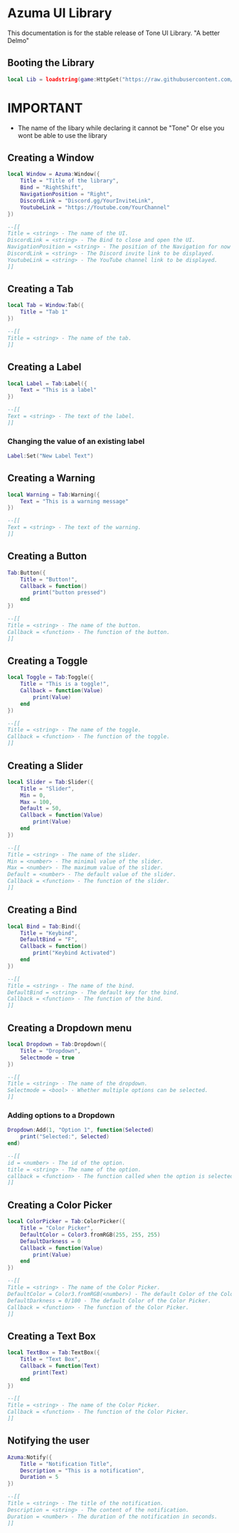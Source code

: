 # Azuma UI Library
This documentation is for the stable release of Tone UI Library. "A better Delmo"

## Booting the Library
```lua
local Lib = loadstring(game:HttpGet("https://raw.githubusercontent.com/ImNotACoderAi/Azuma/refs/heads/AzumaBranch/Main.lua",true))()
```

# IMPORTANT

- The name of the libary while declaring it cannot be "Tone" Or else you wont be able to use the library

## Creating a Window
```lua
local Window = Azuma:Window({
    Title = "Title of the library",
    Bind = "RightShift",
    NavigationPosition = "Right",
    DiscordLink = "Discord.gg/YourInviteLink",
    YoutubeLink = "https://Youtube.com/YourChannel"
})

--[[
Title = <string> - The name of the UI.
DiscordLink = <string> - The Bind to close and open the UI.
NavigationPosition = <string> - The position of the Navigation for now only takes Top, And Right.
DiscordLink = <string> - The Discord invite link to be displayed.
YoutubeLink = <string> - The YouTube channel link to be displayed.
]]
```

## Creating a Tab
```lua
local Tab = Window:Tab({
    Title = "Tab 1"
})

--[[
Title = <string> - The name of the tab.
]]
```

## Creating a Label
```lua
local Label = Tab:Label({
    Text = "This is a label"
})

--[[
Text = <string> - The text of the label.
]]
```

### Changing the value of an existing label
```lua
Label:Set("New Label Text")
```

## Creating a Warning
```lua
local Warning = Tab:Warning({
    Text = "This is a warning message"
})

--[[
Text = <string> - The text of the warning.
]]
```

## Creating a Button
```lua
Tab:Button({
    Title = "Button!",
    Callback = function()
        print("button pressed")
    end    
})

--[[
Title = <string> - The name of the button.
Callback = <function> - The function of the button.
]]
```

## Creating a Toggle
```lua
local Toggle = Tab:Toggle({
    Title = "This is a toggle!",
    Callback = function(Value)
        print(Value)
    end    
})

--[[
Title = <string> - The name of the toggle.
Callback = <function> - The function of the toggle.
]]
```

## Creating a Slider
```lua
local Slider = Tab:Slider({
    Title = "Slider",
    Min = 0,
    Max = 100,
    Default = 50,
    Callback = function(Value)
        print(Value)
    end    
})

--[[
Title = <string> - The name of the slider.
Min = <number> - The minimal value of the slider.
Max = <number> - The maximum value of the slider.
Default = <number> - The default value of the slider.
Callback = <function> - The function of the slider.
]]
```

## Creating a Bind
```lua
local Bind = Tab:Bind({
    Title = "Keybind",
    DefaultBind = "F",
    Callback = function()
        print("Keybind Activated")
    end    
})

--[[
Title = <string> - The name of the bind.
DefaultBind = <string> - The default key for the bind.
Callback = <function> - The function of the bind.
]]
```

## Creating a Dropdown menu
```lua
local Dropdown = Tab:Dropdown({
    Title = "Dropdown",
    Selectmode = true
})

--[[
Title = <string> - The name of the dropdown.
Selectmode = <bool> - Whether multiple options can be selected.
]]
```

### Adding options to a Dropdown
```lua
Dropdown:Add(1, "Option 1", function(Selected)
    print("Selected:", Selected)
end)

--[[
id = <number> - The id of the option.
title = <string> - The name of the option.
callback = <function> - The function called when the option is selected.
]]
```

## Creating a Color Picker
```lua
local ColorPicker = Tab:ColorPicker({
    Title = "Color Picker",
    DefaultColor = Color3.fromRGB(255, 255, 255)
    DefaultDarkness = 0
    Callback = function(Value)
        print(Value)
    end    
})

--[[
Title = <string> - The name of the Color Picker.
DefaultColor = Color3.fromRGB(<number>) - The default Color of the Color Picker.
DefaultDarkness = 0/100 - The default Color of the Color Picker.
Callback = <function> - The function of the Color Picker.
]]
```

## Creating a Text Box
```lua
local TextBox = Tab:TextBox({
    Title = "Text Box",
    Callback = function(Text)
        print(Text)
    end    
})

--[[
Title = <string> - The name of the Color Picker.
Callback = <function> - The function of the Color Picker.
]]
```

## Notifying the user
```lua
Azuma:Notify({
    Title = "Notification Title",
    Description = "This is a notification",
    Duration = 5
})

--[[
Title = <string> - The title of the notification.
Description = <string> - The content of the notification.
Duration = <number> - The duration of the notification in seconds.
]]
```
